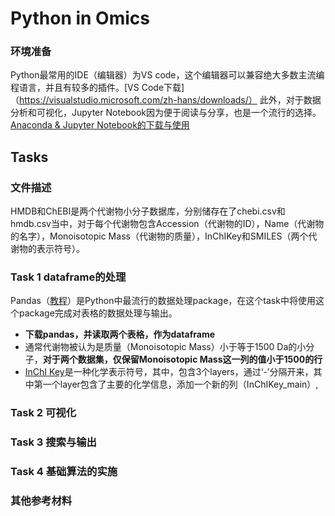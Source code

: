 # Python in Omics
### 环境准备
Python最常用的IDE（编辑器）为VS code，这个编辑器可以兼容绝大多数主流编程语言，并且有较多的插件。[VS Code下载]（https://visualstudio.microsoft.com/zh-hans/downloads/）
此外，对于数据分析和可视化，Jupyter Notebook因为便于阅读与分享，也是一个流行的选择。[Anaconda & Jupyter Notebook的下载与使用](https://zhuanlan.zhihu.com/p/228114733)

## Tasks
### 文件描述
HMDB和ChEBI是两个代谢物小分子数据库，分别储存在了chebi.csv和hmdb.csv当中，对于每个代谢物包含Accession（代谢物的ID），Name（代谢物的名字），Monoisotopic Mass（代谢物的质量），InChIKey和SMILES（两个代谢物的表示符号）。
### Task 1 dataframe的处理
Pandas（[教程](https://www.runoob.com/pandas/pandas-tutorial.html)）是Python中最流行的数据处理package，在这个task中将使用这个package完成对表格的数据处理与输出。
* **下载pandas，并读取两个表格，作为dataframe**
* 通常代谢物被认为是质量（Monoisotopic Mass）小于等于1500 Da的小分子，**对于两个数据集，仅保留Monoisotopic Mass这一列的值小于1500的行**
* [InChI Key](https://www.inchi-trust.org)是一种化学表示符号，其中，包含3个layers，通过‘-’分隔开来，其中第一个layer包含了主要的化学信息，添加一个新的列（InChIKey_main）,

### Task 2 可视化
### Task 3 搜索与输出
### Task 4 基础算法的实施

### 其他参考材料
